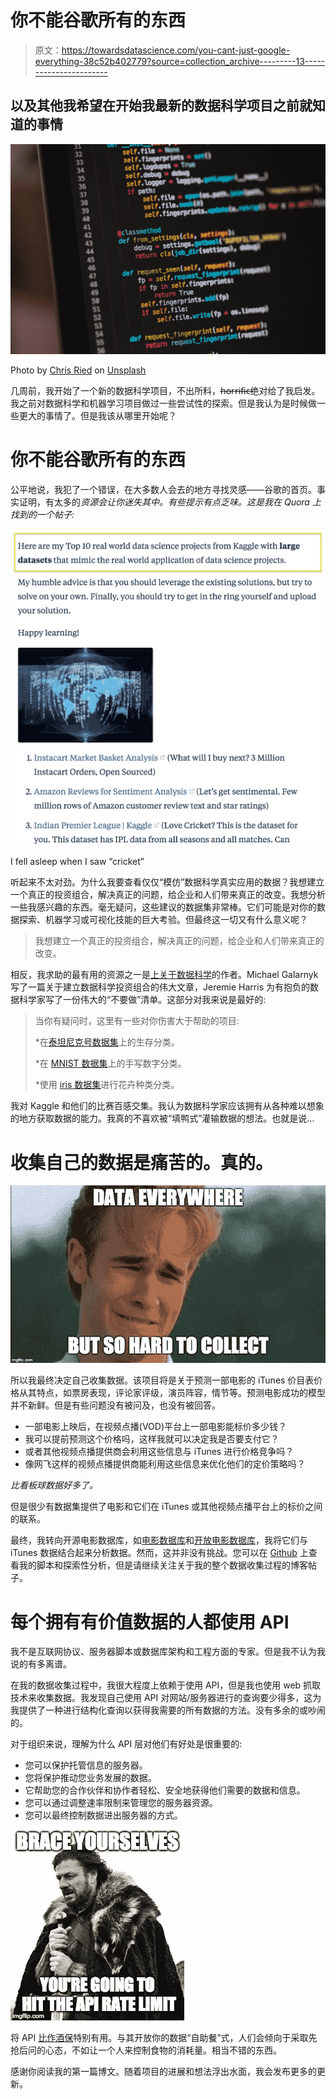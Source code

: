 # 你不能谷歌所有的东西

> 原文：<https://towardsdatascience.com/you-cant-just-google-everything-38c52b402779?source=collection_archive---------13----------------------->

## 以及其他我希望在开始我最新的数据科学项目之前就知道的事情

![](img/131c3cc401b23613dc45172dd8d1abf4.png)

Photo by [Chris Ried](https://unsplash.com/@cdr6934?utm_source=medium&utm_medium=referral) on [Unsplash](https://unsplash.com?utm_source=medium&utm_medium=referral)

几周前，我开始了一个新的数据科学项目，不出所料，h̶o̶r̶r̶i̶f̶i̶c̶绝对给了我启发。我之前对数据科学和机器学习项目做过一些尝试性的探索。但是我认为是时候做一些更大的事情了。但是我该从哪里开始呢？

# **你不能谷歌所有的东西**

公平地说，我犯了一个错误，在大多数人会去的地方寻找灵感——谷歌的首页。事实证明，有太多的*资源会让你迷失其中。有些提示有点乏味。这是我在 Quora 上找到的一个帖子:*

![](img/bddf5171bc3e7c893f80370e201e4c91.png)

I fell asleep when I saw “cricket”

听起来不太对劲。为什么我要查看仅仅“模仿”数据科学真实应用的数据？我想建立一个真正的投资组合，解决真正的问题，给企业和人们带来真正的改变。我想分析一些我感兴趣的东西。毫无疑问，这些建议的数据集非常棒。它们可能是对你的数据探索、机器学习或可视化技能的巨大考验。但最终这一切又有什么意义呢？

> 我想建立一个真正的投资组合，解决真正的问题，给企业和人们带来真正的改变。

相反，我求助的最有用的资源之一是[上关于数据科学](https://towardsdatascience.com/)的作者。Michael Galarnyk 写了一篇关于建立数据科学投资组合的伟大文章，Jeremie Harris 为有抱负的数据科学家写了一份伟大的“不要做”清单。这部分对我来说是最好的:

> 当你有疑问时，这里有一些对你伤害大于帮助的项目:
> 
> *在[泰坦尼克号数据集](https://www.kaggle.com/c/titanic)上的生存分类。
> 
> *在 [MNIST 数据集](https://www.tensorflow.org/versions/r1.2/get_started/mnist/pros)上的手写数字分类。
> 
> *使用 [iris 数据集](https://archive.ics.uci.edu/ml/datasets/iris)进行花卉种类分类。

我对 Kaggle 和他们的比赛百感交集。我认为数据科学家应该拥有从各种难以想象的地方获取数据的能力。我真的不喜欢被“填鸭式”灌输数据的想法。也就是说…

# 收集自己的数据是痛苦的。真的。

![](img/a7e834c79dce6e838b95e4febb5f2215.png)

所以我最终决定自己收集数据。该项目将是关于预测一部电影的 iTunes 价目表价格从其特点，如票房表现，评论家评级，演员阵容，情节等。预测电影成功的模型并不新鲜。但是有些问题没有被问及，也没有被回答。

*   一部电影上映后，在视频点播(VOD)平台上一部电影能标价多少钱？
*   我可以提前预测这个价格吗，这样我就可以决定我是否要支付它？
*   或者其他视频点播提供商会利用这些信息与 iTunes 进行价格竞争吗？
*   像网飞这样的视频点播提供商能利用这些信息来优化他们的定价策略吗？

*比看板球数据好多了。*

但是很少有数据集提供了电影和它们在 iTunes 或其他视频点播平台上的标价之间的联系。

最终，我转向开源电影数据库，如[电影数据库](https://developers.themoviedb.org/3/movies/get-movie-details)和[开放电影数据库](http://www.omdbapi.com/)，我将它们与 iTunes 数据结合起来分析数据。然而，这并非没有挑战。您可以在 [Github](https://github.com/zacharyang/movies-project) 上查看我的脚本和探索性分析，但是请继续关注关于我的整个数据收集过程的博客帖子。

# 每个拥有有价值数据的人都使用 API

我不是互联网协议、服务器脚本或数据库架构和工程方面的专家。但是我不认为我说的有多离谱。

在我的数据收集过程中，我很大程度上依赖于使用 API，但是我也使用 web 抓取技术来收集数据。我发现自己使用 API 对网站/服务器进行的查询要少得多，这为我提供了一种进行结构化查询以获得我需要的所有数据的方法。没有多余的或吵闹的。

对于组织来说，理解为什么 API 层对他们有好处是很重要的:

*   您可以保护托管信息的服务器。
*   您将保护推动您业务发展的数据。
*   它帮助您的合作伙伴和协作者轻松、安全地获得他们需要的数据和信息。
*   您可以通过调整速率限制来管理您的服务器资源。
*   您可以最终控制数据进出服务器的方式。

![](img/3818dfc008ee196e86406bc53c5d90bc.png)

将 API [比作酒保](https://medium.freecodecamp.org/what-is-an-api-in-english-please-b880a3214a82)特别有用。与其开放你的数据“自助餐”式，人们会倾向于采取先抢后问的心态，不如让一个人来控制食物的消耗量。相当不错的东西。

感谢你阅读我的第一篇博文。随着项目的进展和想法浮出水面，我会发布更多的更新。